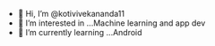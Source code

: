 - 👋 Hi, I’m @kotivivekananda11
- 👀 I’m interested in ...Machine learning and app dev
- 🌱 I’m currently learning ...Android


<!---
kotivivekananda11/kotivivekananda11 is a ✨ special ✨ repository because its `README.md` (this file) appears on your GitHub profile.
You can click the Preview link to take a look at your changes.
--->
